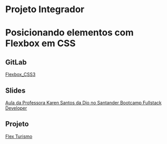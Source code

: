 # Projeto Integrador

# Posicionando elementos com Flexbox em CSS

## GitLab

[Flexbox_CSS3](gitlab.com/karensantos/project-flexbox-dio)


## Slides

[Aula da Professora Karen Santos da Dio no Santander Bootcamp Fullstack Developer](https://drive.google.com/file/d/1cSBnkzCsCaqkbiUssLW7LCVCw5yErRCk/view?usp=sharing)

## Projeto

[Flex Turismo](https://github.com/Sandradiotech/Flex_Projeto/tree/main/Flexbox)
